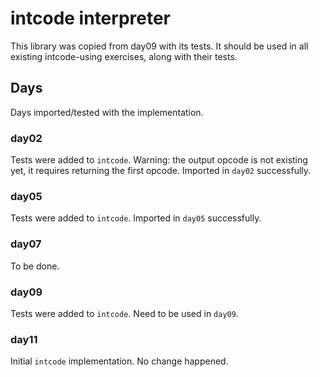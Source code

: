# intcode interpreter

This library was copied from day09 with its tests. It should be used in all existing intcode-using exercises, along with their tests.


## Days

Days imported/tested with the implementation.


### day02

Tests were added to `intcode`. Warning: the output opcode is not existing yet, it requires returning the first opcode.
Imported in `day02` successfully.


### day05

Tests were added to `intcode`.
Imported in `day05` successfully.


### day07

To be done.


### day09

Tests were added to `intcode`.
Need to be used in `day09`.


### day11

Initial `intcode` implementation.
No change happened.
